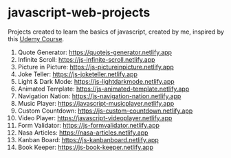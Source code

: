 # javascript-web-projects

Projects created to learn the basics of javascript, created by me, inspired by this [Udemy Course](https://www.udemy.com/course/javascript-web-projects-to-build-your-portfolio-resume).<br>

1. Quote Generator: https://quotejs-generator.netlify.app
2. Infinite Scroll: https://js-infinite-scroll.netlify.app
3. Picture in Picture: https://js-pictureinpicture.netlify.app
4. Joke Teller: https://js-joketeller.netlify.app
5. Light & Dark Mode: https://js-lightdarkmode.netlify.app
6. Animated Template: https://js-animated-template.netlify.app
7. Navigation Nation: https://js-navigation-nation.netlify.app
8. Music Player: https://javascript-musicplayer.netlify.app
9. Custom Countdown: https://js-custom-countdown.netlify.app
10. Video Player: https://javascript-videoplayer.netlify.app
11. Form Validator: https://js-formvalidator.netlify.app
12. Nasa Articles: https://nasa-articles.netlify.app
13. Kanban Board: https://js-kanbanboard.netlify.app
14. Book Keeper: https://js-book-keeper.netlify.app
